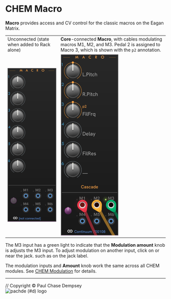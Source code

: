 # CHEM Macro

**Macro** provides access and CV control for the classic macros on the Eagan Matrix.

| | |
| -- | -- |
| Unconnected (state when added to Rack alone) | **Core**-connected **Macro**, with cables modulating macros M1, M2, and M3. Pedal 2 is assigned to Macro 3, which is shown with the `p2` annotation. |
| ![CHEM Macro module](./image/macro-default.png) | ![Connected CHEM Macro module](./image/macro-conn.png) |

The M3 input has a green light to indicate that the **Modulation amount** knob is adjusts the M3 input. To adjust modulation on another input, click on or near the jack. such as on the jack label.

The modulation inputs and **Amount** knob work the same across all CHEM modules.
See [CHEM Modulation](./modulation.md) for details.

---

// Copyright © Paul Chase Dempsey\
![pachde (#d) logo](./image/Logo.svg)
